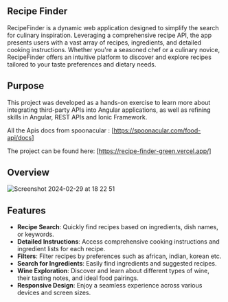 

## Recipe Finder
RecipeFinder is a dynamic web application designed to simplify the search for culinary inspiration. Leveraging a comprehensive recipe API, the app presents users with a vast array of recipes, ingredients, and detailed cooking instructions. Whether you're a seasoned chef or a culinary novice, RecipeFinder offers an intuitive platform to discover and explore recipes tailored to your taste preferences and dietary needs.

## Purpose
This project was developed as a hands-on exercise to learn more about integrating third-party APIs into Angular applications, as well as refining skills in Angular, REST APIs and Ionic Framework.

All the Apis docs from spoonacular : [https://spoonacular.com/food-api/docs]

The project can be found here: [https://recipe-finder-green.vercel.app/]


## Overview

![Screenshot 2024-02-29 at 18 22 51](https://github.com/DanielTomaCucu/Recipe-Finder/assets/61708051/d029c97f-ba7c-47f1-9bd3-4152e56620d4)

## Features
- **Recipe Search**: Quickly find recipes based on ingredients, dish names, or keywords.
- **Detailed Instructions**: Access comprehensive cooking instructions and ingredient lists for each recipe.
- **Filters**: Filter recipes by preferences such as african, indian, korean etc.
- **Search for Ingredients**: Easily find ingredients and suggested recipes.
- **Wine Exploration**: Discover and learn about different types of wine, their tasting notes, and ideal food pairings.
- **Responsive Design**: Enjoy a seamless experience across various devices and screen sizes.
